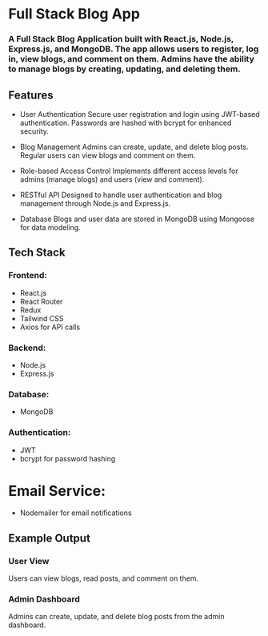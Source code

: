 # Full Stack Blog App
### A Full Stack Blog Application built with React.js, Node.js, Express.js, and MongoDB. The app allows users to register, log in, view blogs, and comment on them. Admins have the ability to manage blogs by creating, updating, and deleting them.

## Features

* User Authentication
Secure user registration and login using JWT-based authentication. Passwords are hashed with bcrypt for enhanced security.

* Blog Management
Admins can create, update, and delete blog posts. Regular users can view blogs and comment on them.

* Role-based Access Control
Implements different access levels for admins (manage blogs) and users (view and comment).

* RESTful API
Designed to handle user authentication and blog management through Node.js and Express.js.

* Database
Blogs and user data are stored in MongoDB using Mongoose for data modeling.

## Tech Stack

### Frontend:

* React.js
* React Router
* Redux
* Tailwind CSS
* Axios for API calls

### Backend:

* Node.js
* Express.js

### Database:

* MongoDB

### Authentication:

* JWT
* bcrypt for password hashing

# Email Service:

* Nodemailer for email notifications

## Example Output
### User View
Users can view blogs, read posts, and comment on them.


### Admin Dashboard
Admins can create, update, and delete blog posts from the admin dashboard.



